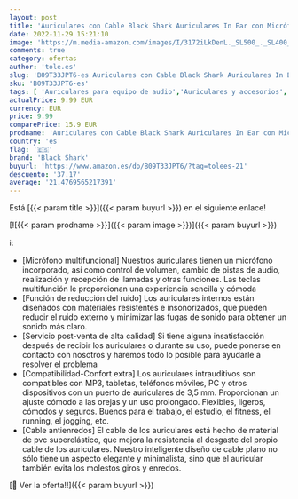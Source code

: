 ```yaml
---
layout: post
title: 'Auriculares con Cable Black Shark Auriculares In Ear con Micrófono  Sistema de Cancelación de Ruido y Sonido Envolvente Cascos para el iPad  Ordenador Portátil  PC y el Teléfono Auriculares de 3.5mm'
date: 2022-11-29 15:21:10
image: 'https://m.media-amazon.com/images/I/3172iLkDenL._SL500_._SL400_.jpg'
comments: true
category: ofertas
author: 'tole.es'
slug: 'B09T33JPT6-es Auriculares con Cable Black Shark Auriculares In Ear con...'
sku: 'B09T33JPT6-es'
tags: [ 'Auriculares para equipo de audio','Auriculares y accesorios','Electrónica','black shark','ipad','🇪🇸', ]
actualPrice: 9.99 EUR
currency: EUR
price: 9.99
comparePrice: 15.9 EUR
prodname: 'Auriculares con Cable Black Shark Auriculares In Ear con Micrófono  Sistema de Cancelación de Ruido y Sonido Envolvente Cascos para el iPad  Ordenador Portátil  PC y el Teléfono Auriculares de 3.5mm'
country: 'es'
flag: '🇪🇸'
brand: 'Black Shark'
buyurl: 'https://www.amazon.es/dp/B09T33JPT6/?tag=tolees-21'
descuento: '37.17'
average: '21.4769565217391'
---
```


Está [{{< param title >}}]({{< param buyurl >}}) en el siguiente enlace!

[![{{< param prodname >}}]({{< param image >}})]({{< param buyurl >}})

ℹ️:

- [Micrófono multifuncional] Nuestros auriculares tienen un micrófono incorporado, así como control de volumen, cambio de pistas de audio, realización y recepción de llamadas y otras funciones. Las teclas multifunción le proporcionan una experiencia sencilla y cómoda
- [Función de reducción del ruido] Los auriculares internos están diseñados con materiales resistentes e insonorizados, que pueden reducir el ruido externo y minimizar las fugas de sonido para obtener un sonido más claro.
- [Servicio post-venta de alta calidad] Si tiene alguna insatisfacción después de recibir los auriculares o durante su uso, puede ponerse en contacto con nosotros y haremos todo lo posible para ayudarle a resolver el problema
- [Compatibilidad-Confort extra] Los auriculares intrauditivos son compatibles con MP3, tabletas, teléfonos móviles, PC y otros dispositivos con un puerto de auriculares de 3,5 mm. Proporcionan un ajuste cómodo a las orejas y un uso prolongado. Flexibles, ligeros, cómodos y seguros. Buenos para el trabajo, el estudio, el fitness, el running, el jogging, etc.
- [Cable antienredos] El cable de los auriculares está hecho de material de pvc superelástico, que mejora la resistencia al desgaste del propio cable de los auriculares. Nuestro inteligente diseño de cable plano no sólo tiene un aspecto elegante y minimalista, sino que el auricular también evita los molestos giros y enredos.

[🛒 Ver la oferta!!]({{< param buyurl >}})

